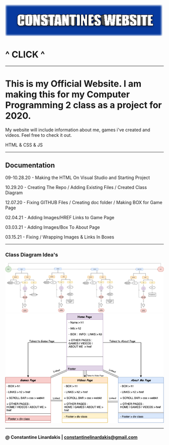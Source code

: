 
[![Website](https://github.com/ConstantineLinardakis/OfficialWebsite/blob/main/doc/THUMBNAIL.png)](https://constantinelinardakis.github.io/OfficialWebsite/Home.html)

# ^ CLICK  ^

___

# This is my Official Website. I am making this for my Computer Programming 2 class as a project for 2020.
My website will include information about me, games i've created and videos. Feel free to check it out.

<dl>
  <dt>HTML & CSS & JS </dt>
</dl>

___

## Documentation

09-10.28.20 - Making the HTML On Visual Studio and Starting Project 

10.29.20 - Creating The Repo / Adding Existing Files / Created Class Diagram

12.07.20 - Fixing GITHUB Files / Creating doc folder / Making BOX for Game Page

02.04.21 - Adding Images/HREF Links to Game Page

03.03.21 - Adding Images/Box To About Page

03.15.21 - Fixing / Wrapping Images & Links In Boxes

___

### Class Diagram Idea's
<img src="https://github.com/ConstantineLinardakis/OfficialWebsite/blob/main/doc/ClassDiagram.png">
<img src="https://github.com/ConstantineLinardakis/OfficialWebsite/blob/main/doc/Class2.png">

___
#### @ Constantine Linardakis | constantinelinardakis@gmail.com


 
